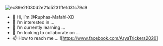 ![ec89e2f030d2e21d5231ffe1d31c79c9](https://user-images.githubusercontent.com/94946818/157018327-d1be80f8-4e5e-47bf-a66c-381528bcf380.jpg)
- 👋 Hi, I’m @Ruphas-Mafahl-XD
- 👀 I’m interested in ...
- 🌱 I’m currently learning ...
- 💞️ I’m looking to collaborate on ...
- 📫 How to reach me ... ![https://www.facebook.com/AryaTrickers2020]

<!---
Ruphas-Mafahl-XD/Ruphas-Mafahl-XD is a ✨ special ✨ repository because its `README.md` (this file) appears on your GitHub profile.
You can click the Preview link to take a look at your changes.
--->
